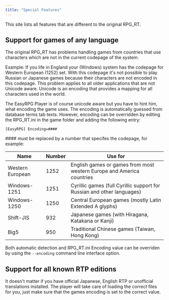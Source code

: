 ```yaml
---
title: "Special Features"
---
```

This site lists all features that are different to the original RPG_RT.

## Support for games of any language

The original RPG_RT has problems handling games from countries that use characters which are not in the current codepage of the system.

Example: If you life in England your (Windows) system has the codepage for Western European (1252) set. With this codepage it's not possible to play Russian or Japanese games because their characters are not encoded in this codepage. This problem applies to all older applications that are not Unicode aware. Unicode is an encoding that provides a mapping for all characters used in the world.

The EasyRPG Player is of course unicode aware but you have to hint him, what encoding the game uses. The encoding is automatically guessed from database terms tab texts. However, encoding can be overridden by editing the RPG_RT.ini in the game folder and adding the following entry:

`[EasyRPG] Encoding=#### `

\#### must be replaced by a number that specifes the codepage, for example:

| Name             | Number | Use for                                                                |
|------------------|--------|------------------------------------------------------------------------|
| Western European | 1252   | English games or games from most western Europe and America countries  |
| Windows-1251     | 1251   | Cyrillic games (full Cyrillic support for Russian and other languages) |
| Windows-1250     | 1250   | Central European games (mostly Latin Extended A glyphs)                |
| Shift-JIS        | 932    | Japanese games (with Hiragana, Katakana or Kanji)                      |
| Big5             | 950    | Traditional Chinese games (Taiwan, Hong Kong)                          |

Both automatic detection and RPG_RT.ini Encoding value can be overriden by using the `--encoding` command line interface option.

## Support for all known RTP editions

It doesn't matter if you have official Japanese, English RTP or unofficial translations installed. The player will take care of loading the correct files for you, just make sure that the games encoding is set to the correct value.
